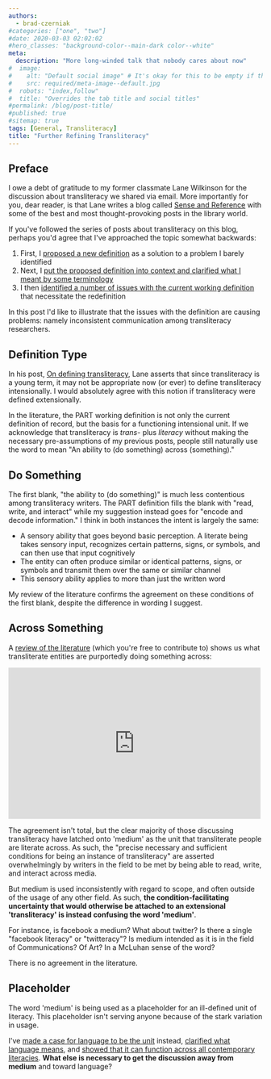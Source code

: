 ```yaml
---
authors:
  - brad-czerniak
#categories: ["one", "two"]
#date: 2020-03-03 02:02:02
#hero_classes: "background-color--main-dark color--white"
meta:
  description: "More long-winded talk that nobody cares about now"
#  image:
#    alt: "Default social image" # It's okay for this to be empty if the image is decorative
#    src: required/meta-image--default.jpg
#  robots: "index,follow"
#  title: "Overrides the tab title and social titles"
#permalink: /blog/post-title/
#published: true
#sitemap: true
tags: [General, Transliteracy]
title: "Further Refining Transliteracy"
---
```


## Preface

I owe a debt of gratitude to my former classmate Lane Wilkinson for the discussion about transliteracy we shared via email.
More importantly for you, dear reader, is that Lane writes a blog called [Sense and Reference](http://senseandref.blogspot.com/)
with some of the best and most thought-provoking posts in the library world.

If you've followed the series of posts about transliteracy on this blog, perhaps you'd agree that I've approached the topic
somewhat backwards:

  1. First, I [proposed a new definition](/2010/05/31/on-transliteracy/) as a solution to a problem I barely identified
  2. Next, I [put the proposed definition into context and clarified what I meant by some terminology](/2010/06/18/speaking-the-same-language/)
  3. I then [identified a number of issues with the current working definition](/2010/11/12/redefining-transliteracy/)
    that necessitate the redefinition

In this post I'd like to illustrate that the issues with the definition are causing problems: namely inconsistent communication
among transliteracy researchers.

## Definition Type

In his post, [On defining transliteracy](http://senseandref.blogspot.com/2010/11/on-defining-transliteracy_17.html), Lane
asserts that since transliteracy is a young term, it may not be appropriate now (or ever) to define transliteracy intensionally.
I would absolutely agree with this notion if transliteracy were defined extensionally.

In the literature, the PART working definition is not only the current definition of record, but the basis for a functioning
intensional unit. If we acknowledge that transliteracy is _trans-_ plus _literacy_ without making the necessary pre-assumptions
of my previous posts, people still naturally use the word to mean "An ability to (do something) across (something)."

## Do Something

The first blank, "the ability to (do something)" is much less contentious among transliteracy writers. The PART definition
fills the blank with "read, write, and interact" while my suggestion instead goes for "encode and decode information." I
think in both instances the intent is largely the same:

  * A sensory ability that goes beyond basic perception. A literate being takes sensory input, recognizes certain patterns,
    signs, or symbols, and can then use that input cognitively
  * The entity can often produce similar or identical patterns, signs, or symbols and transmit them over the same or similar
    channel
  * This sensory ability applies to more than just the written word

My review of the literature confirms the agreement on these conditions of the first blank, despite the difference in wording
I suggest.

## Across Something

A [review of the literature](https://spreadsheets.google.com/ccc?key=0AgO-tzjW6IxxdDVQT3Q4enJ3cXZXVVJ0Y2FFVldkZFE&hl=en)
(which you're free to contribute to) shows us what transliterate entities are purportedly doing something across:

<iframe width="500" height="300" frameborder="0" src="https://spreadsheets.google.com/pub?key=0AgO-tzjW6IxxdDVQT3Q4enJ3cXZXVVJ0Y2FFVldkZFE&amp;hl=en&amp;single=true&amp;gid=0&amp;output=html&amp;widget=true"></iframe>

The agreement isn't total, but the clear majority of those discussing transliteracy have latched onto 'medium' as the unit
that transliterate people are literate across. As such, the "precise necessary and sufficient conditions for being an
instance of transliteracy" are asserted overwhelmingly by writers in the field to be met by being able to read, write, and
interact across media.

But medium is used inconsistently with regard to scope, and often outside of the usage of any other field. As such, **the
condition-facilitating uncertainty that would otherwise be attached to an extensional 'transliteracy' is instead confusing
the word 'medium'**.

For instance, is facebook a medium? What about twitter? Is there a single "facebook literacy" or "twitteracy"? Is medium
intended as it is in the field of Communications? Of Art? In a McLuhan sense of the word?

There is no agreement in the literature.

## Placeholder

The word 'medium' is being used as a placeholder for an ill-defined unit of literacy. This placeholder isn't serving anyone
because of the stark variation in usage.

I've [made a case for language to be the unit](/2010/05/31/on-transliteracy/) instead,
[clarified what language means](/2010/06/18/speaking-the-same-language/), and
[showed that it can function across all contemporary literacies](/2010/11/12/redefining-transliteracy/). **What else is
necessary to get the discussion away from medium** and toward language?

